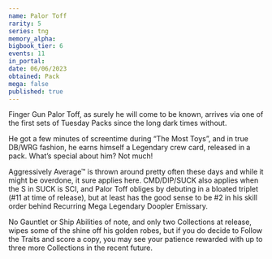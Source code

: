 ```yaml
---
name: Palor Toff
rarity: 5
series: tng
memory_alpha:
bigbook_tier: 6
events: 11
in_portal:
date: 06/06/2023
obtained: Pack
mega: false
published: true
---
```


Finger Gun Palor Toff, as surely he will come to be known, arrives via one of the first sets of Tuesday Packs since the long dark times without.

He got a few minutes of screentime during “The Most Toys”, and in true DB/WRG fashion, he earns himself a Legendary crew card, released in a pack. What’s special about him? Not much!

Aggressively Average™ is thrown around pretty often these days and while it might be overdone, it sure applies here. CMD/DIP/SUCK also applies when the S in SUCK is SCI, and Palor Toff obliges by debuting in a bloated triplet (#11 at time of release), but at least has the good sense to be #2 in his skill order behind Recurring Mega Legendary Doopler Emissary.

No Gauntlet or Ship Abilities of note, and only two Collections at release, wipes some of the shine off his golden robes, but if you do decide to Follow the Traits and score a copy, you may see your patience rewarded with up to three more Collections in the recent future.
